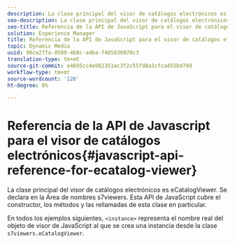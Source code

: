 ```yaml
---
description: La clase principal del visor de catálogos electrónicos es eCatalogViewer. Se declara en la Área de nombres s7viewers. Esta API de JavaScript cubre el constructor, los métodos y las rellamadas de esta clase en particular.
seo-description: La clase principal del visor de catálogos electrónicos es eCatalogViewer. Se declara en la Área de nombres s7viewers. Esta API de JavaScript cubre el constructor, los métodos y las rellamadas de esta clase en particular.
seo-title: Referencia de la API de JavaScript para el visor de catálogos electrónicos
solution: Experience Manager
title: Referencia de la API de JavaScript para el visor de catálogos electrónicos
topic: Dynamic Media
uuid: 96ce27fa-0509-4b8c-a4ba-f405830970c3
translation-type: tm+mt
source-git-commit: e4695cc4e882351ec3f2c55fd8a3cfca455bd79d
workflow-type: tm+mt
source-wordcount: '126'
ht-degree: 0%

---
```



# Referencia de la API de Javascript para el visor de catálogos electrónicos{#javascript-api-reference-for-ecatalog-viewer}

La clase principal del visor de catálogos electrónicos es eCatalogViewer. Se declara en la Área de nombres s7viewers. Esta API de JavaScript cubre el constructor, los métodos y las rellamadas de esta clase en particular.

En todos los ejemplos siguientes, `<instance>` representa el nombre real del objeto de visor de JavaScript al que se crea una instancia desde la clase `s7viewers.eCatalogViewer`.
